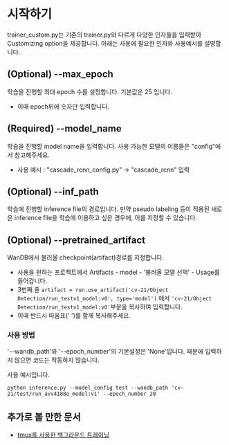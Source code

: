 # 시작하기

trainer_custom.py는 기존의 trainer.py와 다르게 다양한 인자들을 입력받아 Customizing option을 제공합니다. 아래는 사용에 필요한 인자와 사용예시를 설명합니다.

## (Optional) --max_epoch
학습을 진행할 최대 epoch 수를 설정합니다. 기본값은 25 입니다.
* 이때 epoch뒤에 숫자만 입력합니다.

## (Required) --model_name
학습을 진행할 model name을 입력합니다. 사용 가능한 모델의 이름들은 "config"에서 참고해주세요.
* 사용 예시 : "cascade_rcnn_config.py" -> "cascade_rcnn" 입력

## (Optional) --inf_path
학습에 진행할 inference file의 경로입니다. 만약 pseudo labeling 등이 적용된 새로운 inference file을 학습에 이용하고 싶은 경우에, 이를 지정할 수 있습니다.

## (Optional) --pretrained_artifact
WanDB에서 불러올 checkpoint(artifact)경로를 지정합니다.
* 사용을 원하는 프로젝트에서 Artifacts - model - '불러올 모델 선택' - Usage를 들어갑니다.
* 3번째 줄 `artifact = run.use_artifact('cv-21/Object Detection/run_testv1_model:v0', type='model')` 에서 `'cv-21/Object Detection/run_testv1_model:v0'`부분을 복사하여 입력합니다.
* 이때 반드시 따옴표(' ')를 함께 복사해주세요.


### 사용 방법
'--wandb_path'와 '--epoch_number'의 기본설정은 'None'입니다. 때문에 입력하지 않으면 코드는 작동하지 않습니다.

사용 예시입니다.

```python inference.py --model_config test --wandb_path 'cv-21/test/run_avv4188o_model:v1' --epoch_number 20```

## 추가로 볼 만한 문서

* [tmux를 사용한 백그라운드 트레이닝](using_tmux_for_background_training.md)
